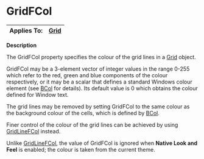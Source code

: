 




<h1 class="heading"><span class="name">GridFCol</span></h1>

| Applies To: | [Grid](../a-z/grid.md) |
| --- | ---  |


**Description**


The GridFCol property specifies the colour of the grid lines in a [Grid](../a-z/grid.md) object.


GridFCol may be a 3-element vector of integer values  in the range 0-255 which refer to the red, green and blue components of the colour respectively, or it may be a scalar that defines a standard Windows colour element (see [BCol](../a-z/bcol.md) for details). Its default value is 0 which obtains the colour defined for Window text.


The grid lines may be removed by setting GridFCol to the same colour as the background colour of the cells, which is defined by [BCol](../a-z/bcol.md).


Finer control of the colour of the grid lines can be achieved by using [GridLineFCol](../a-z/gridlinefcol.md) instead.


Unlike [GridLineFCol](../a-z/gridlinefcol.md), the value of GridFCol is ignored when **Native Look and Feel** is enabled; the colour is taken from the current theme.



